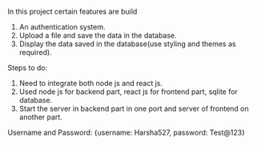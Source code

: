 In this project certain features are build

1. An authentication system.
2. Upload a file and save the data in the database.
3. Display the data saved in the database(use styling and themes as required).

Steps to do:

1. Need to integrate both node js and react js.
2. Used node js for backend part, react js for frontend part, sqlite for database.
3. Start the server in backend part in one port and server of frontend on another part.

Username and Password:
{username: Harsha527, password: Test@123}
